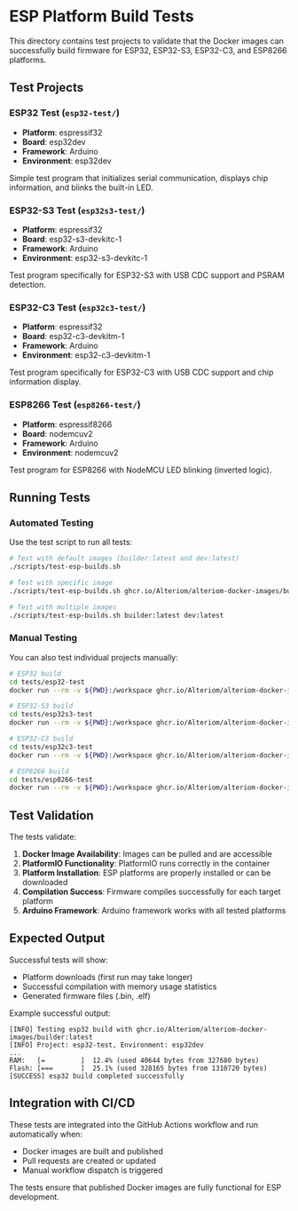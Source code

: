 # ESP Platform Build Tests

This directory contains test projects to validate that the Docker images can successfully build firmware for ESP32, ESP32-S3, ESP32-C3, and ESP8266 platforms.

## Test Projects

### ESP32 Test (`esp32-test/`)
- **Platform**: espressif32
- **Board**: esp32dev
- **Framework**: Arduino
- **Environment**: esp32dev

Simple test program that initializes serial communication, displays chip information, and blinks the built-in LED.

### ESP32-S3 Test (`esp32s3-test/`)
- **Platform**: espressif32
- **Board**: esp32-s3-devkitc-1
- **Framework**: Arduino
- **Environment**: esp32-s3-devkitc-1

Test program specifically for ESP32-S3 with USB CDC support and PSRAM detection.

### ESP32-C3 Test (`esp32c3-test/`)
- **Platform**: espressif32
- **Board**: esp32-c3-devkitm-1
- **Framework**: Arduino
- **Environment**: esp32-c3-devkitm-1

Test program specifically for ESP32-C3 with USB CDC support and chip information display.

### ESP8266 Test (`esp8266-test/`)
- **Platform**: espressif8266
- **Board**: nodemcuv2
- **Framework**: Arduino
- **Environment**: nodemcuv2

Test program for ESP8266 with NodeMCU LED blinking (inverted logic).

## Running Tests

### Automated Testing
Use the test script to run all tests:

```bash
# Test with default images (builder:latest and dev:latest)
./scripts/test-esp-builds.sh

# Test with specific image
./scripts/test-esp-builds.sh ghcr.io/Alteriom/alteriom-docker-images/builder:latest

# Test with multiple images
./scripts/test-esp-builds.sh builder:latest dev:latest
```

### Manual Testing
You can also test individual projects manually:

```bash
# ESP32 build
cd tests/esp32-test
docker run --rm -v ${PWD}:/workspace ghcr.io/Alteriom/alteriom-docker-images/builder:latest run -e esp32dev

# ESP32-S3 build
cd tests/esp32s3-test
docker run --rm -v ${PWD}:/workspace ghcr.io/Alteriom/alteriom-docker-images/builder:latest run -e esp32-s3-devkitc-1

# ESP32-C3 build
cd tests/esp32c3-test
docker run --rm -v ${PWD}:/workspace ghcr.io/Alteriom/alteriom-docker-images/builder:latest run -e esp32-c3-devkitm-1

# ESP8266 build
cd tests/esp8266-test
docker run --rm -v ${PWD}:/workspace ghcr.io/Alteriom/alteriom-docker-images/builder:latest run -e nodemcuv2
```

## Test Validation

The tests validate:
1. **Docker Image Availability**: Images can be pulled and are accessible
2. **PlatformIO Functionality**: PlatformIO runs correctly in the container
3. **Platform Installation**: ESP platforms are properly installed or can be downloaded
4. **Compilation Success**: Firmware compiles successfully for each target platform
5. **Arduino Framework**: Arduino framework works with all tested platforms

## Expected Output

Successful tests will show:
- Platform downloads (first run may take longer)
- Successful compilation with memory usage statistics
- Generated firmware files (.bin, .elf)

Example successful output:
```
[INFO] Testing esp32 build with ghcr.io/Alteriom/alteriom-docker-images/builder:latest
[INFO] Project: esp32-test, Environment: esp32dev
...
RAM:   [=         ]  12.4% (used 40644 bytes from 327680 bytes)
Flash: [===       ]  25.1% (used 328165 bytes from 1310720 bytes)
[SUCCESS] esp32 build completed successfully
```

## Integration with CI/CD

These tests are integrated into the GitHub Actions workflow and run automatically when:
- Docker images are built and published
- Pull requests are created or updated
- Manual workflow dispatch is triggered

The tests ensure that published Docker images are fully functional for ESP development.